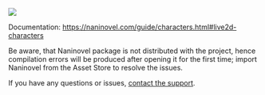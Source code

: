 ![](https://i.gyazo.com/b893f1a1f7d85e590bb8e8e44c7abf5d.gif)

Documentation: https://naninovel.com/guide/characters.html#live2d-characters

Be aware, that Naninovel package is not distributed with the project, hence compilation errors will be produced after opening it for the first time; import Naninovel from the Asset Store to resolve the issues.

If you have any questions or issues, [contact the support](https://naninovel.com/support).
